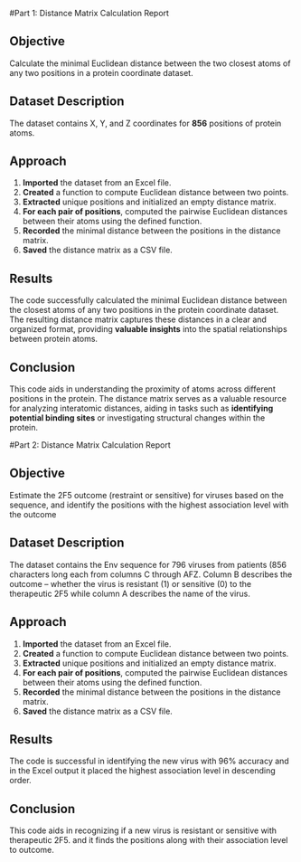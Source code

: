 #Part 1: Distance Matrix Calculation Report

## Objective
Calculate the minimal Euclidean distance between the two closest atoms of any two positions in a protein coordinate dataset.

## Dataset Description
The dataset contains X, Y, and Z coordinates for **856** positions of protein atoms.

## Approach
1. **Imported** the dataset from an Excel file.
2. **Created** a function to compute Euclidean distance between two points.
3. **Extracted** unique positions and initialized an empty distance matrix.
4. **For each pair of positions**, computed the pairwise Euclidean distances between their atoms using the defined function.
5. **Recorded** the minimal distance between the positions in the distance matrix.
6. **Saved** the distance matrix as a CSV file.

## Results
The code successfully calculated the minimal Euclidean distance between the closest atoms of any two positions in the protein coordinate dataset. The resulting distance matrix captures these distances in a clear and organized format, providing **valuable insights** into the spatial relationships between protein atoms.

## Conclusion
This code aids in understanding the proximity of atoms across different positions in the protein. The distance matrix serves as a valuable resource for analyzing interatomic distances, aiding in tasks such as **identifying potential binding sites** or investigating structural changes within the protein.


#Part 2: Distance Matrix Calculation Report

## Objective
Estimate the 2F5 outcome (restraint or sensitive) for viruses based on the sequence, and identify the positions with the highest association level with the outcome

## Dataset Description
The dataset contains the Env sequence for 796 viruses from patients (856 characters long each from columns C through AFZ. Column B describes the outcome – whether the virus is resistant (1) or sensitive (0) to the therapeutic 2F5 while column A describes the name of the virus. 

## Approach
1. **Imported** the dataset from an Excel file.
2. **Created** a function to compute Euclidean distance between two points.
3. **Extracted** unique positions and initialized an empty distance matrix.
4. **For each pair of positions**, computed the pairwise Euclidean distances between their atoms using the defined function.
5. **Recorded** the minimal distance between the positions in the distance matrix.
6. **Saved** the distance matrix as a CSV file.

## Results
The code is successful in identifying the new virus with 96% accuracy and in the Excel output it placed the highest association level in descending order. 

## Conclusion
This code aids in recognizing if a new virus is resistant or sensitive with therapeutic 2F5. and it finds the positions along with their association level to outcome. 

